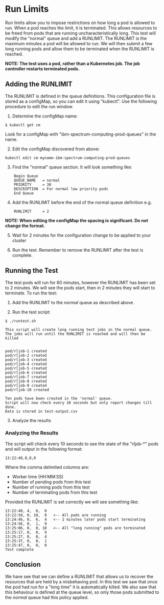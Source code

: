# Run Limits

Run limits allow you to impose restrictions on how long a pod is allowed to
run.  When a pod reaches the limit, it is terminated.  This allows resources
to be freed from pods that are running uncharacteristically long.
This test will modify the "normal" queue and add a RUNLIMIT.  The RUNLIMIT
is the maximum minutes a pod will be allowed to run.  We will then submit 
a few long running pods and allow them to be terminated when the RUNLIMIT
is reached.

**NOTE:  The test uses a pod, rather than a Kubernetes job.  The job controller restarts terminated pods.**

## Adding the RUNLIMIT
The RUNLIMIT is defined in the queue definitions.  This configuration file is stored as a 
configMap, so you can edit it using "kubectl".  Use the following procedure to edit the run window.

1. Determine the configMap name:
```
$ kubectl get cm
```
Look for a configMap with "ibm-spectrum-computing-prod-queues" in the name.

2. Edit the configMap discovered from above:
```
kubectl edit cm myname-ibm-spectrum-computing-prod-queues
```

3. Find the "normal" queue section.  It will look something like:
```
    Begin Queue
    QUEUE_NAME   = normal
    PRIORITY     = 30
    DESCRIPTION  = For normal low priority pods
    End Queue
```

4. Add the RUNLIMIT before the end of the normal queue definition e.g.
```
    RUNLIMIT     = 2
```

**NOTE:  When editing the configMap the spacing is significant.  Do not change the format.**

5. Wait for 2 minutes for the configuration change to be applied to your cluster

6. Run the test.  Remember to remove the RUNLIMIT after the test is complete.


## Running the Test
The test pods will run for 60 minutes, however the RUNLIMIT has been set to
2 minutes.  We will see the pods start, then in 2 minutes they will start to
terminate.  To run the test:
1. Add the RUNLIMIT to the *normal* queue as described above.

2. Run the test script:
```
$ ./runtest.sh

This script will create long running test jobs in the normal queue.
The jobs will run until the RUNLIMIT is reached and will then be killed


pod/rljob-1 created
pod/rljob-2 created
pod/rljob-3 created
pod/rljob-4 created
pod/rljob-5 created
pod/rljob-6 created
pod/rljob-7 created
pod/rljob-8 created
pod/rljob-9 created
pod/rljob-10 created

Ten pods have been created in the 'normal' queue.
Script will now check every 10 seconds but only report changes till done.
Data is stored in test-output.csv

```

3. Analyze the results

### Analyzing the Results
The script will check every 10 seconds to see the state of the "rljob-\*" pods and will output in the following format: 
```
13:22:40,0,0,0
```
Where the comma delimited columns are: 
* Worker time (HH:MM:SS)
* Number of pending pods from this test
* Number of running pods from this test
* Number of terminating pods from this test

Provided the RUNLIMIT is set correctly we will see something like:
```
13:22:40, 4,  6,  0
13:22:50, 0, 10,  0   <-- All pods are running
13:24:46, 0,  6,  4   <-- 2 minutes later pods start terminating
13:24:56, 0,  1,  9
13:25:06, 0,  0, 10   <-- All "long running" pods are terminated
13:25:17, 0,  0,  9
13:25:27, 0,  0,  4
13:25:37, 0,  0,  1
13:25:47, 0,  0,  0
Test complete
```


## Conclusion
We have see that we can define a RUNLIMIT that allows us to recover the resources that are held by a misbehaving pod.  In this test we saw that once the pod had run for a "long time" it is automatically killed.  We also saw that this behaviour is defined at the queue level, so only those pods submitted to the *normal* queue had this policy applied.
 
